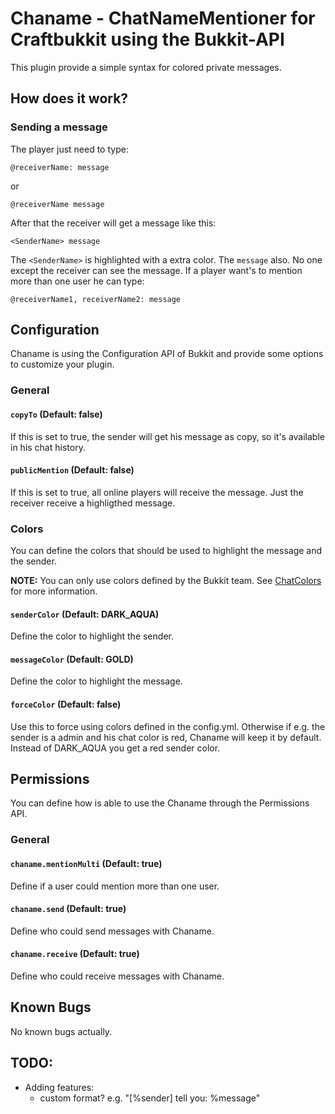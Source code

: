Chaname - ChatNameMentioner for Craftbukkit using the Bukkit-API
================================================================

This plugin provide a simple syntax for colored private messages.

How does it work?
-----------------

### Sending a message

The player just need to type:

    @receiverName: message

or

    @receiverName message

After that the receiver will get a message like this:

    <SenderName> message

The `<SenderName>` is highlighted with a extra color. The `message` also. No one except the receiver can see
the message. If a player want's to mention more than one user he can type:

	@receiverName1, receiverName2: message



Configuration
-------------

Chaname is using the Configuration API of Bukkit and provide some options to customize your plugin.

### General

#### `copyTo` (Default: false)

If this is set to true, the sender will get his message as copy, so it's available in his chat history.

#### `publicMention` (Default: false)

If this is set to true, all online players will receive the message. Just the receiver receive a highligthed message.

### Colors

You can define the colors that should be used to highlight the message and the sender.

__NOTE:__ You can only use colors defined by the Bukkit team. See [ChatColors](http://jd.bukkit.org/apidocs/org/bukkit/ChatColor.html) for more information.

#### `senderColor` (Default: DARK_AQUA)

Define the color to highlight the sender.

#### `messageColor` (Default: GOLD)

Define the color to highlight the message.

#### `forceColor` (Default: false)

Use this to force using colors defined in the config.yml. Otherwise if e.g. the
sender is a admin and his chat color is red, Chaname will keep it by default. Instead
of DARK_AQUA you get a red sender color.

Permissions
-----------

You can define how is able to use the Chaname through the Permissions API.

### General

#### `chaname.mentionMulti` (Default: true)

Define if a user could mention more than one user.

#### `chaname.send` (Default: true)

Define who could send messages with Chaname.

#### `chaname.receive` (Default: true)

Define who could receive messages with Chaname.

Known Bugs
----------

No known bugs actually.

TODO:
-----

- Adding features:
	- custom format? e.g. "[%sender] tell you: %message"
